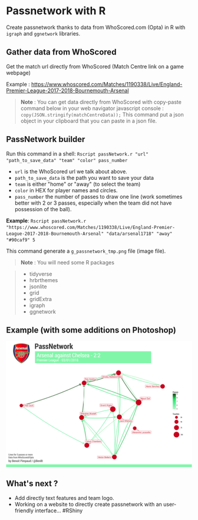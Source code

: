 # Passnetwork with R
Create passnetwork thanks to data from WhoScored.com (Opta) in R with `igraph` and `ggnetwork` libraries. 

## Gather data from WhoScored
Get the match url directly from WhoScored (Match Centre link on a game webpage)

Example : https://www.whoscored.com/Matches/1190338/Live/England-Premier-League-2017-2018-Bournemouth-Arsenal

> **Note** : You can get data directly from WhoScored with copy-paste command below in your web navigator javascript console : 
`copy(JSON.stringify(matchCentreData));` 
This command put a json object in your clipboard that you can paste in a json file.

## PassNetwork builder
Run this command in a shell: 
`Rscript passNetwork.r "url" "path_to_save_data" "team" "color" pass_number`

* `url` is the WhoScored url we talk about above.
* `path_to_save_data` is the path you want to save your data
* `team` is either "home" or "away" (to select the team)
* `color` in HEX for player names and circles.
* `pass_number` the number of passes to draw one line (work sometimes better with 2 or 3 passes, especially when the team did not have possession of the ball).

**Example**: `Rscript passNetwork.r "https://www.whoscored.com/Matches/1190338/Live/England-Premier-League-2017-2018-Bournemouth-Arsenal" "data/arsenal1718" "away" "#90caf9" 5`

This command generate a `g_passnetwork_tmp.png` file (image file).

> **Note** : You will need some R packages

> * tidyverse
> * hrbrthemes
> * jsonlite
> * grid
> * gridExtra
> * igraph
> * ggnetwork

## Example (with some additions on Photoshop)
![example pass network](img/arsenal/arsenal03012018.jpg)

## What's next ?
* Add directly text features and team logo.
* Working on a website to directly create passnetwork with an user-friendly interface... #RShiny
